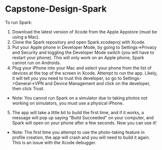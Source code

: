 # Capstone-Design-Spark

To run Spark:

1. Download the latest version of Xcode from the Apple Appstore (must be using a Mac).
2. Clone the Spark repository and open Spark.xcodeproj with Xcode.
3. Put your Apple phone in Developer Mode, by going to Settings->Privacy and Security and toggling the Developer Mode switch (you will have to restart your phone). This will only work on an Apple phone, Spark cannot run on Androids. 
4. Plug your iPhone into your Mac and select your phone from the list of devices at the top of the screen in Xcode. Attempt to run the app. Likely, it will tell you you need to trust this developer, so go to Settings->General->VPN and Device Management and click on the developer, then click Trust.
  - Note: You cannot run Spark on a simulator due to taking photos not working on simulators, you must use a physical iPhone.
5. The app will take a little bit to build the first time, and if it works, a message will pop up saying "Build Succeeded" on your computer, and Spark will open on your phone after a few seconds. Now you can use it!
  - Note: The first time you attempt to use the photo-taking feature in profile creation, the app will crash and you will need to build it again. This is an issue with     the Xcode debugger.
